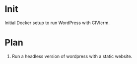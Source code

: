 # Init

Initial Docker setup to run WordPress with CIVIcrm.

# Plan

1. Run a headless version of wordpress with a static website.
